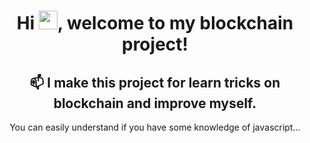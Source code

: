 <h1 align="center">Hi <img src="https://raw.githubusercontent.com/MartinHeinz/MartinHeinz/master/wave.gif" width="30px">, welcome to my blockchain project!</h1>

<h2 align="center"> 📫 I make this project for learn tricks on blockchain and improve myself. </h2>
<p align="center"> You can easily understand if you have some knowledge of javascript... </p>
